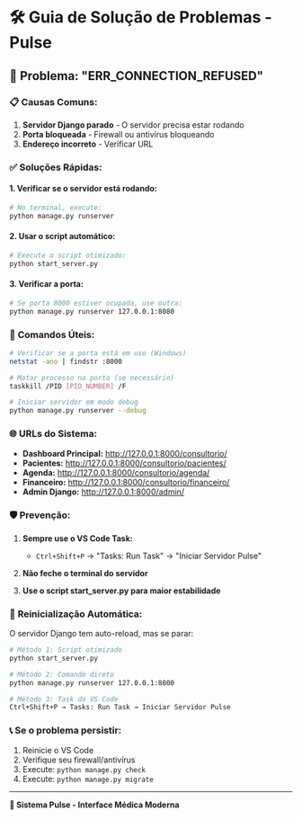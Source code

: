 # 🛠️ Guia de Solução de Problemas - Pulse

## 🚨 Problema: "ERR_CONNECTION_REFUSED"

### 📋 **Causas Comuns:**
1. **Servidor Django parado** - O servidor precisa estar rodando
2. **Porta bloqueada** - Firewall ou antivírus bloqueando
3. **Endereço incorreto** - Verificar URL

### ✅ **Soluções Rápidas:**

#### 1. **Verificar se o servidor está rodando:**
```bash
# No terminal, execute:
python manage.py runserver
```

#### 2. **Usar o script automático:**
```bash
# Execute o script otimizado:
python start_server.py
```

#### 3. **Verificar a porta:**
```bash
# Se porta 8000 estiver ocupada, use outra:
python manage.py runserver 127.0.0.1:8080
```

### 🔧 **Comandos Úteis:**

```bash
# Verificar se a porta está em uso (Windows)
netstat -ano | findstr :8000

# Matar processo na porta (se necessário)
taskkill /PID [PID_NUMBER] /F

# Iniciar servidor em modo debug
python manage.py runserver --debug
```

### 🌐 **URLs do Sistema:**
- **Dashboard Principal:** http://127.0.0.1:8000/consultorio/
- **Pacientes:** http://127.0.0.1:8000/consultorio/pacientes/
- **Agenda:** http://127.0.0.1:8000/consultorio/agenda/
- **Financeiro:** http://127.0.0.1:8000/consultorio/financeiro/
- **Admin Django:** http://127.0.0.1:8000/admin/

### 🛡️ **Prevenção:**

1. **Sempre use o VS Code Task:**
   - `Ctrl+Shift+P` → "Tasks: Run Task" → "Iniciar Servidor Pulse"

2. **Não feche o terminal do servidor**

3. **Use o script start_server.py para maior estabilidade**

### 🔄 **Reinicialização Automática:**

O servidor Django tem auto-reload, mas se parar:
```bash
# Método 1: Script otimizado
python start_server.py

# Método 2: Comando direto
python manage.py runserver 127.0.0.1:8000

# Método 3: Task do VS Code
Ctrl+Shift+P → Tasks: Run Task → Iniciar Servidor Pulse
```

### 📞 **Se o problema persistir:**
1. Reinicie o VS Code
2. Verifique seu firewall/antivírus
3. Execute: `python manage.py check`
4. Execute: `python manage.py migrate`

---
**💜 Sistema Pulse - Interface Médica Moderna**